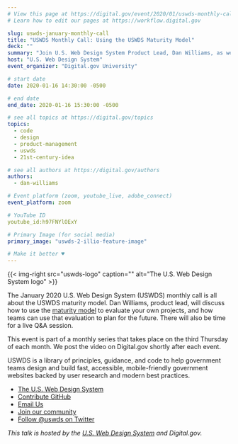 ```yaml
---
# View this page at https://digital.gov/event/2020/01/uswds-monthly-call-using-uswds-maturity
# Learn how to edit our pages at https://workflow.digital.gov

slug: uswds-january-monthly-call
title: "USWDS Monthly Call: Using the USWDS Maturity Model"
deck: ""
summary: "Join U.S. Web Design System Product Lead, Dan Williams, as we discuss the USWDS maturity model and answer your questions."
host: "U.S. Web Design System"
event_organizer: "Digital.gov University"

# start date
date: 2020-01-16 14:30:00 -0500

# end date
end_date: 2020-01-16 15:30:00 -0500

# see all topics at https://digital.gov/topics
topics:
  - code
  - design
  - product-management
  - uswds
  - 21st-century-idea

# see all authors at https://digital.gov/authors
authors:
  - dan-williams

# Event platform (zoom, youtube_live, adobe_connect)
event_platform: zoom

# YouTube ID
youtube_id:h97FNYlOExY

# Primary Image (for social media)
primary_image: "uswds-2-illio-feature-image"

# Make it better ♥
---
```


{{< img-right src="uswds-logo" caption="" alt="The U.S. Web Design System logo" >}}

The January 2020 U.S. Web Design System (USWDS) monthly call is all about the USWDS maturity model. Dan Williams, product lead, will discuss how to use the [maturity model](https://designsystem.digital.gov/maturity-model/) to evaluate your own projects, and how teams can use that evaluation to plan for the future. There will also be time for a live Q&A session.

This event is part of a monthly series that takes place on the third Thursday of each month. We post the video on Digital.gov shortly after each event.

USWDS is a library of principles, guidance, and code to help government teams design and build fast, accessible, mobile-friendly government websites backed by user research and modern best practices.

- [The U.S. Web Design System](https://designsystem.digital.gov/)
- [Contribute GitHub](https://github.com/uswds/uswds/issues)
- [Email Us](mailto:uswds@gsa.gov)
- [Join our community](https://digital.gov/communities/uswds/)
- [Follow @uswds on Twitter](https://twitter.com/uswds)

_This talk is hosted by the [U.S. Web Design System](https://designsystem.digital.gov/) and Digital.gov._
